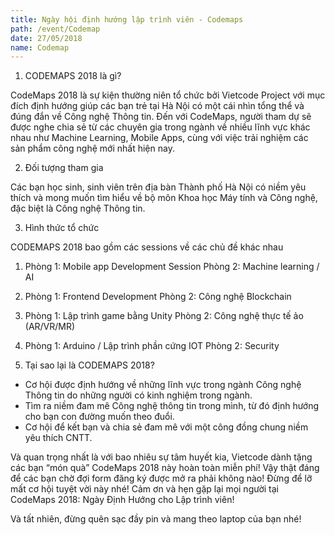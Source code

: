 ```yaml
---
title: Ngày hội định hướng lập trình viên - Codemaps
path: /event/Codemap
date: 27/05/2018
name: Codemap
---
```


1. CODEMAPS 2018 là gì?

CodeMaps 2018 là sự kiện thường niên tổ chức bởi Vietcode Project với mục đích định hướng giúp các bạn trẻ tại Hà Nội có một cái nhìn tổng thể và đúng đắn về Công nghệ Thông tin. Đến với CodeMaps, người tham dự sẽ được nghe chia sẻ từ các chuyên gia trong ngành về nhiều lĩnh vực khác nhau như Machine Learning, Mobile Apps, cùng với việc trải nghiệm các sản phẩm công nghệ mới nhất hiện nay.

2. Đối tượng tham gia

 Các bạn học sinh, sinh viên trên địa bàn Thành phố Hà Nội có niềm yêu thích và mong muốn tìm hiểu về bộ môn Khoa học Máy tính và Công nghệ, đặc biệt là Công nghệ Thông tin.

3. Hình thức tổ chức

CODEMAPS 2018 bao gồm các sessions về các chủ đề khác nhau
1. Phòng 1: Mobile app Development Session 
    Phòng 2: Machine learning / AI
2. Phòng 1: Frontend Development 
     Phòng 2: Công nghệ Blockchain
3. Phòng 1: Lập trình game bằng Unity
    Phòng 2: Công nghệ thực tế ảo (AR/VR/MR)
4. Phòng 1: Arduino / Lập trình phần cứng IOT
     Phòng 2: Security

 4.  Tại sao lại là CODEMAPS 2018?
- Cơ hội được định hướng về những lĩnh vực trong ngành Công nghệ Thông tin do những người có kinh nghiệm trong ngành.
- Tìm ra niềm đam mê Công nghệ thông tin trong mình, từ đó định hướng cho bạn con đường muốn theo đuổi.
- Cơ hội để kết bạn và chia sẻ đam mê với một công đồng chung niềm yêu thích CNTT.

Và quan trọng nhất là với bao nhiêu sự tâm huyết kia, Vietcode dành tặng các bạn “món quà” CodeMaps 2018 này hoàn toàn miễn phí! Vậy thật đáng để các bạn chờ đợi form đăng ký được mở ra phải không nào! Đừng để lỡ mất cơ hội tuyệt vời này nhé! Cảm ơn và hẹn gặp lại mọi người tại CodeMaps 2018: Ngày Định Hướng cho Lập trình viên! 

Và tất nhiên, đừng quên sạc đầy pin và mang theo laptop của bạn nhé! 